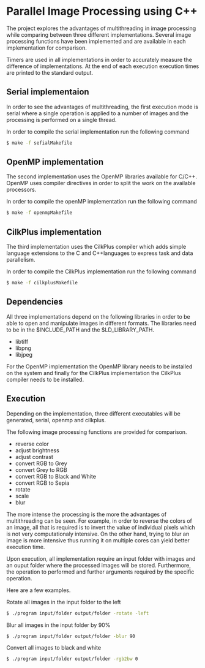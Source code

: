 Parallel Image Processing using C++
===================================

The project explores the advantages of multithreading in image processing while comparing between three different implementations. Several image processing functions have been implemented and are available in each implementation for comparison. 

Timers are used in all implementations in order to accurately measure the difference of implementations. At the end of each execution execution times are printed to the standard output.

Serial implementaion
--------------------

In order to see the advantages of multithreading, the first execution mode is serial where a single operation is applied to a number of images and the processing is performed on a single thread. 

In order to compile the serial implementation run the following command
```sh
$ make -f sefialMakefile
```


OpenMP implementation
---------------------

The second implementation uses the OpenMP libraries available for C/C++. OpenMP uses compiler directives in order to split the work on the available processors.

In order to compile the openMP implementation run the following command
```sh
$ make -f openmpMakefile
```

CilkPlus implementation
-----------------------

The third implementation uses the CilkPlus compiler which adds simple language extensions to the C and C++languages to express task and data parallelism.

In order to compile the CilkPlus implementation run the following command
```sh
$ make -f cilkplusMakefile
```

Dependencies
------------

All three implementations depend on the following libraries in order to be able to open and manipulate images in different formats. The libraries need to be in the $INCLUDE_PATH and the $LD_LIBRARY_PATH.

- libtiff
- libpng
- libjpeg

For the OpenMP implementation the OpenMP library needs to be installed on the system and finally for the CilkPlus implementation the CilkPlus compiler needs to be installed.

Execution
---------

Depending on the implementation, three different executables will be generated, serial, openmp and cilkplus.

The following image processing functions are provided for comparison.
- reverse color
- adjust brightness
- adjust contrast
- convert RGB to Grey
- convert Grey to RGB
- convert RGB to Black and White
- convert RGB to Sepia
- rotate 
- scale
- blur

The more intense the processing is the more the advantages of multithreading can be seen. For example, in order to reverse the colors of an image, all that is required is to invert the value of individual pixels which is not very computationaly intensive. On the other hand, trying to blur an image is more intensive thus running it on multiple cores can yield better execution time.

Upon execution, all implementation require an input folder with images and an ouput folder where the processed images will be stored. Furthermore, the operation to performed and further arguments required by the specific operation.

Here are a few examples.

Rotate all images in the input folder to the left
```sh
$ ./program input/folder output/folder -rotate -left
```
Blur all images in the input folder by 90%
```sh
$ ./program input/folder output/folder -blur 90
```
Convert all images to black and white
```sh
$ ./program input/folder output/folder -rgb2bw 0
```
